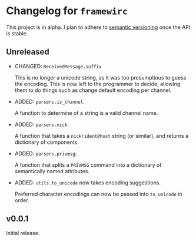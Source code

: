 # Changelog for `framewirc`

This project is in alpha. I plan to adhere to [semantic versioning][semver]
once the API is stable.

## Unreleased

- CHANGED: `ReceivedMessage.suffix`

  This is no longer a unicode string, as it was too presumptious to guess the
  encoding. This is now left to the programmer to decide, allowing them to do
  things such as change default encoding per channel.

- ADDED: `parsers.is_channel`.

  A function to determine of a string is a valid channel name.

- ADDED: `parsers.nick`.

  A function that takes a `nick!ident@host` string (or similar), and returns a
  dictionary of components.

- ADDED: `parsers.privmsg`.

  A function that splits a `PRIVMSG` command into a dictionary of semantically
  named attributes.

- ADDED: `utils.to_unicode` now takes encoding suggestions.

  Preferred character encodings can now be passed into `to_unicode` in order.

## v0.0.1

Initial release.


[semver]: http://semver.org/spec/v2.0.0.html
